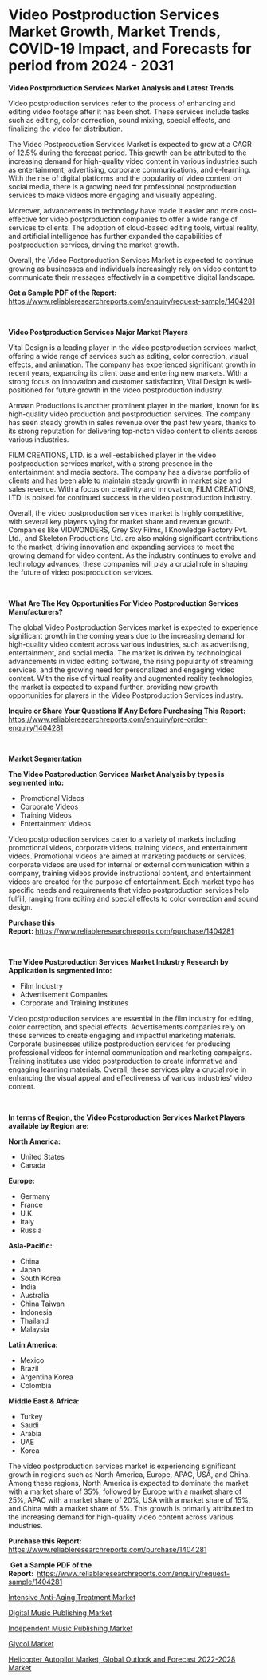 <p><h1>Video Postproduction Services Market Growth, Market Trends, COVID-19 Impact, and Forecasts for period from 2024 - 2031</h1></p><p><strong>Video Postproduction Services Market Analysis and Latest Trends</strong></p>
<p><p>Video postproduction services refer to the process of enhancing and editing video footage after it has been shot. These services include tasks such as editing, color correction, sound mixing, special effects, and finalizing the video for distribution.</p><p>The Video Postproduction Services Market is expected to grow at a CAGR of 12.5% during the forecast period. This growth can be attributed to the increasing demand for high-quality video content in various industries such as entertainment, advertising, corporate communications, and e-learning. With the rise of digital platforms and the popularity of video content on social media, there is a growing need for professional postproduction services to make videos more engaging and visually appealing.</p><p>Moreover, advancements in technology have made it easier and more cost-effective for video postproduction companies to offer a wide range of services to clients. The adoption of cloud-based editing tools, virtual reality, and artificial intelligence has further expanded the capabilities of postproduction services, driving the market growth.</p><p>Overall, the Video Postproduction Services Market is expected to continue growing as businesses and individuals increasingly rely on video content to communicate their messages effectively in a competitive digital landscape.</p></p>
<p><strong>Get a Sample PDF of the Report:&nbsp;</strong> <a href="https://www.reliableresearchreports.com/enquiry/request-sample/1404281">https://www.reliableresearchreports.com/enquiry/request-sample/1404281</a></p>
<p>&nbsp;</p>
<p><strong>Video Postproduction Services Major Market Players</strong></p>
<p><p>Vital Design is a leading player in the video postproduction services market, offering a wide range of services such as editing, color correction, visual effects, and animation. The company has experienced significant growth in recent years, expanding its client base and entering new markets. With a strong focus on innovation and customer satisfaction, Vital Design is well-positioned for future growth in the video postproduction industry.</p><p>Armaan Productions is another prominent player in the market, known for its high-quality video production and postproduction services. The company has seen steady growth in sales revenue over the past few years, thanks to its strong reputation for delivering top-notch video content to clients across various industries.</p><p>FILM CREATIONS, LTD. is a well-established player in the video postproduction services market, with a strong presence in the entertainment and media sectors. The company has a diverse portfolio of clients and has been able to maintain steady growth in market size and sales revenue. With a focus on creativity and innovation, FILM CREATIONS, LTD. is poised for continued success in the video postproduction industry.</p><p>Overall, the video postproduction services market is highly competitive, with several key players vying for market share and revenue growth. Companies like VIDWONDERS, Grey Sky Films, I Knowledge Factory Pvt. Ltd., and Skeleton Productions Ltd. are also making significant contributions to the market, driving innovation and expanding services to meet the growing demand for video content. As the industry continues to evolve and technology advances, these companies will play a crucial role in shaping the future of video postproduction services.</p></p>
<p>&nbsp;</p>
<p><strong>What Are The Key Opportunities For Video Postproduction Services Manufacturers?</strong></p>
<p><p>The global Video Postproduction Services market is expected to experience significant growth in the coming years due to the increasing demand for high-quality video content across various industries, such as advertising, entertainment, and social media. The market is driven by technological advancements in video editing software, the rising popularity of streaming services, and the growing need for personalized and engaging video content. With the rise of virtual reality and augmented reality technologies, the market is expected to expand further, providing new growth opportunities for players in the Video Postproduction Services industry.</p></p>
<p><strong>Inquire or Share Your Questions If Any Before Purchasing This Report:</strong> <a href="https://www.reliableresearchreports.com/enquiry/pre-order-enquiry/1404281">https://www.reliableresearchreports.com/enquiry/pre-order-enquiry/1404281</a></p>
<p>&nbsp;</p>
<p><strong>Market Segmentation</strong></p>
<p><strong>The Video Postproduction Services Market Analysis by types is segmented into:</strong></p>
<p><ul><li>Promotional Videos</li><li>Corporate Videos</li><li>Training Videos</li><li>Entertainment Videos</li></ul></p>
<p><p>Video postproduction services cater to a variety of markets including promotional videos, corporate videos, training videos, and entertainment videos. Promotional videos are aimed at marketing products or services, corporate videos are used for internal or external communication within a company, training videos provide instructional content, and entertainment videos are created for the purpose of entertainment. Each market type has specific needs and requirements that video postproduction services help fulfill, ranging from editing and special effects to color correction and sound design.</p></p>
<p><strong>Purchase this Report:&nbsp;</strong><a href="https://www.reliableresearchreports.com/purchase/1404281">https://www.reliableresearchreports.com/purchase/1404281</a></p>
<p>&nbsp;</p>
<p><strong>The Video Postproduction Services Market Industry Research by Application is segmented into:</strong></p>
<p><ul><li>Film Industry</li><li>Advertisement Companies</li><li>Corporate and Training Institutes</li></ul></p>
<p><p>Video postproduction services are essential in the film industry for editing, color correction, and special effects. Advertisements companies rely on these services to create engaging and impactful marketing materials. Corporate businesses utilize postproduction services for producing professional videos for internal communication and marketing campaigns. Training institutes use video postproduction to create informative and engaging learning materials. Overall, these services play a crucial role in enhancing the visual appeal and effectiveness of various industries' video content.</p></p>
<p>&nbsp;</p>
<p><strong>In terms of Region, the Video Postproduction Services Market Players available by Region are:</strong></p>
<p>
    <p> <strong> North America: </strong>
        <ul>
            <li>United States</li>
            <li>Canada</li>
        </ul>
        </p> 
    <p> <strong> Europe: </strong>
        <ul>
            <li>Germany</li>
            <li>France</li>
            <li>U.K.</li>
            <li>Italy</li>
            <li>Russia</li>
        </ul>
        </p> 
    <p> <strong> Asia-Pacific: </strong>
        <ul>
            <li>China</li>
            <li>Japan</li>
            <li>South Korea</li>
            <li>India</li>
            <li>Australia</li>
            <li>China Taiwan</li>
            <li>Indonesia</li>
            <li>Thailand</li>
            <li>Malaysia</li>
        </ul>
        </p> 
    <p> <strong> Latin America: </strong>
        <ul>
            <li>Mexico</li>
            <li>Brazil</li>
            <li>Argentina Korea</li>
            <li>Colombia</li>
        </ul>
        </p> 
    <p> <strong> Middle East & Africa: </strong>
        <ul>
            <li>Turkey</li>
            <li>Saudi</li>
            <li>Arabia</li>
            <li>UAE</li>
            <li>Korea</li>
        </ul>
    </p>
    </p>
<p><p>The video postproduction services market is experiencing significant growth in regions such as North America, Europe, APAC, USA, and China. Among these regions, North America is expected to dominate the market with a market share of 35%, followed by Europe with a market share of 25%, APAC with a market share of 20%, USA with a market share of 15%, and China with a market share of 5%. This growth is primarily attributed to the increasing demand for high-quality video content across various industries.</p></p>
<p><strong>Purchase this Report: </strong><a href="https://www.reliableresearchreports.com/purchase/1404281">https://www.reliableresearchreports.com/purchase/1404281</a></p>
<p>&nbsp;<strong>Get a Sample PDF of the Report:&nbsp;&nbsp;</strong><a href="https://www.reliableresearchreports.com/enquiry/request-sample/1404281">https://www.reliableresearchreports.com/enquiry/request-sample/1404281</a></p>
<p><strong></strong></p>
<p><p><a href="https://issuu.com/reportprime-2/docs/intensive-anti-aging-treatment-market-size-2030.pp">Intensive Anti-Aging Treatment Market</a></p><p><a href="https://github.com/brenzgnarento/Market-Research-Report-List-1/blob/main/digital-music-publishing-market.md">Digital Music Publishing Market</a></p><p><a href="https://github.com/jerrycopelandthomaswsqd8q/Market-Research-Report-List-1/blob/main/independent-music-publishing-market.md">Independent Music Publishing Market</a></p><p><a href="https://view.publitas.com/reportprime-1/glycol-market-furnish-information-about-market-size-market-share-market-dynamics-and-projections-spanning-from-2024-to-2031/">Glycol Market</a></p><p><a href="https://unruly-ladybug-44b.notion.site/Helicopter-Autopilot-Market-Global-Outlook-and-Forecast-2022-2028-Market-Research-Report-The-Key-T-c498122eb5f14689a353ae64713ec8bb">Helicopter Autopilot Market, Global Outlook and Forecast 2022-2028 Market</a></p></p>